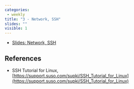```yaml
---
categories:
 - weekly
title: "3 - Network, SSH"
slides: ""
visible: 1
---
```


- [Slides: Network, SSH]({{site.baseurl}}/assets/03_Network/01_Network_SSH.pdf)  

## References

- SSH Tutorial for Linux, [https://support.suso.com/supki/SSH_Tutorial_for_Linux](https://support.suso.com/supki/SSH_Tutorial_for_Linux)
